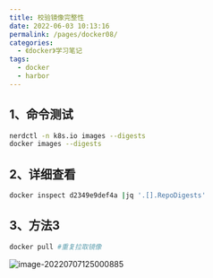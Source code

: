 ```yaml
---
title: 校验镜像完整性
date: 2022-06-03 10:13:16
permalink: /pages/docker08/
categories:
  - 《docker》学习笔记
tags:
  - docker
  - harbor
---
```








## 1、命令测试

```sh
nerdctl -n k8s.io images --digests
docker images --digests
```

## 2、详细查看

```sh
docker inspect d2349e9def4a |jq '.[].RepoDigests'
```

## 3、方法3

```sh
docker pull #重复拉取镜像
```

![image-20220707125000885](https://cdn.jsdelivr.net/gh/lzq70112/images/blog/202207071250513.png)